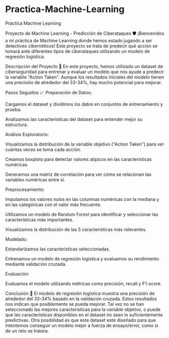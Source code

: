 # Practica-Machine-Learning
Práctica Machine Learning


Proyecto de Machine Learning - Predicción de Ciberataques 🛡️
¡Bienvenidos a mi práctica de Machine Learning donde hemos estado jugando a ser detectives cibernéticos! Este proyecto se trata de predecir qué acción se tomará ante diferentes tipos de ciberataques utilizando un modelo de regresión logística.

Descripción del Proyecto 📝
En este proyecto, hemos utilizado un dataset de ciberseguridad para entrenar y evaluar un modelo que nos ayude a predecir la variable "Action Taken". Aunque los resultados iniciales del modelo tienen una precisión de alrededor del 33-34%, hay mucho potencial para mejorar.

Pasos Seguidos 📈
Preparación de Datos:

Cargamos el dataset y dividimos los datos en conjuntos de entrenamiento y prueba.

Analizamos las características del dataset para entender mejor su estructura.

Análisis Exploratorio:

Visualizamos la distribución de la variable objetivo ("Action Taken") para ver cuántas veces se toma cada acción.

Creamos boxplots para detectar valores atípicos en las características numéricas.

Generamos una matriz de correlación para ver cómo se relacionan las variables numéricas entre sí.

Preprocesamiento:

Imputamos los valores nulos en las columnas numéricas con la mediana y en las categóricas con el valor más frecuente.

Utilizamos un modelo de Random Forest para identificar y seleccionar las características más importantes.

Visualizamos la distribución de las 5 características más relevantes.

Modelado:

Estandarizamos las características seleccionadas.

Entrenamos un modelo de regresión logística y evaluamos su rendimiento mediante validación cruzada.

Evaluación:

Evaluamos el modelo utilizando métricas como precisión, recall y F1-score.

Conclusión 🤔
El modelo de regresión logística muestra una precisión de alrededor del 33-34% basado en la validación cruzada. Estos resultados nos indican que posiblemente se pueda mejorar. Tal vez no se han seleccionado las mejores características para la variable objetivo, o puede que las características disponibles en el dataset no sean lo suficientemente predictivas. Otra posibilidad es que este dataset esté diseñado para que intentemos conseguir un modelo mejor a fuerza de ensayo/error, como si de un reto se tratara.
